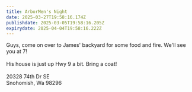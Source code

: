 ```yaml
---
title: ArborMen's Night
date: 2025-03-27T19:58:16.174Z
publishdate: 2025-03-05T19:58:16.205Z
expirydate: 2025-04-04T19:58:16.222Z
---
```

G﻿uys, come on over to James' backyard for some food and fire. We'll see you at 7!\
\
H﻿is house is just up Hwy 9 a bit. Bring a coat!\
\
20328 74th Dr SE\
Snohomish, Wa 98296